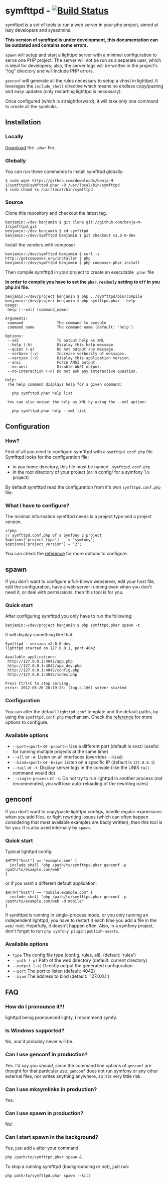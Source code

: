 # symfttpd - [![Build Status](https://secure.travis-ci.org/benja-M-1/symfttpd.png?branch=2.0.0)](http://travis-ci.org/benja-M-1/symfttpd)

symfttpd is a set of tools to run a web server in your php project,
aimed at lazy developers and sysadmins.

**This version of symfttpd is under development, this documentation can be outdated and contains some errors.**


`spawn` will setup and start a lighttpd server with a minimal
configuration to serve one PHP project. The server will not be run as
a separate user, which is ideal for developers; also, the server logs
will be written in the project's "log" directory and will include PHP errors.


`genconf` will generate all the rules necessary to setup a vhost in lighttpd.
It leverages the `include_shell` directive which means no endless
copy/pasting and easy updates (only restarting lighttpd is necessary).


Once configured (which is straightforward), it will take only one command
to create all the symlinks.


## Installation

### Locally

[Download](https://github.com/downloads/benja-M-1/symfttpd/symfttpd.phar) the `.phar` file.

### Globally

You can run these commands to install symfttpd globally:

    $ sudo wget https://github.com/downloads/benja-M-1/symfttpd/symfttpd.phar -O /usr/local/bin/symfttpd
    $ sudo chmod +x /usr/local/bin/symfttpd

### Source

Clone this repository and checkout the latest tag.

    benjamin:~/dev benjamin $ git clone git://github.com/benja-M-1/symfttpd.git
    benjamin:~/dev benjamin $ cd symfttpd
    benjamin:~/dev/symfttpd benjamin $ git checkout v2.0.0-dev


Install the vendors with composer


    benjamin:~/dev/symfttpd benjamin $ curl -s http://getcomposer.org/installer | php
    benjamin:~/dev/symfttpd benjamin $ php composer.phar install


Then compile symfttpd in your project to create an executable `.phar` file

**In order to compile you have to set the `phar.readonly` setting to `Off` in you php.ini file.**

    benjamin:~/dev/project benjamin $ php ../symfttpd/bin/compile
    benjamin:~/dev/project benjamin $ php symfttpd.phar --help
    Usage:
     help [--xml] [command_name]
    
    Arguments:
     command               The command to execute
     command_name          The command name (default: 'help')

    Options:
     --xml                 To output help as XML
     --help (-h)           Display this help message.
     --quiet (-q)          Do not output any message.
     --verbose (-v)        Increase verbosity of messages.
     --version (-V)        Display this application version.
     --ansi                Force ANSI output.
     --no-ansi             Disable ANSI output.
     --no-interaction (-n) Do not ask any interactive question.

    Help:
     The help command displays help for a given command:

       php symfttpd.phar help list

     You can also output the help as XML by using the --xml option:

       php symfttpd.phar help --xml list



## Configuration

### How?

First of all you need to configure symfttpd with a `symfttpd.conf.php` file. Symfttpd looks for the configuration file:

* in you home directory, this file must be named `.symfttpd.conf.php`
* in the root directory of your project (or in config/ for a symfony 1.x project)

By default symfttpd read the configuration from it's own `symfttpd.conf.php` file.

### What I have to configure?

The minimal information symfttpd needs is a project type and a project version.


    <?php
    // symfttpd.conf.php of a Symfony 2 project
    $options['project_type']    = "symfony";
    $options['project_version'] = "2";


You can check the [reference](https://github.com/benja-M-1/symfttpd/blob/2.0.0/doc/Reference.md) for more options to configure.


## spawn

If you don't want to configure a full-blown webserver, edit your host
file, edit the configuration, have a web server running even when you don't
need it, or deal with permissions, then this tool is for you.


### Quick start

After configuring symfttpd you only have to run the following:

    benjamin:~/dev/project benjamin $ php symfttpd.phar spawn -t

It will display something like that:

    Symfttpd - version v2.0.0-dev
    lighttpd started on 127.0.0.1, port 4042.

    Available applications:
     http://127.0.0.1:4042/app.php
     http://127.0.0.1:4042/app_dev.php
     http://127.0.0.1:4042/config.php
     http://127.0.0.1:4042/index.php

    Press Ctrl+C to stop serving.
    error: 2012-05-26 20:19:25: (log.c.166) server started 


### Configuration

You can alter the default `lighttpd.conf` template and the default paths,
by using the `symfttpd.conf.php` mechanism. Check the [reference](https://github.com/benja-M-1/symfttpd/blob/2.0.0/doc/Reference.md#server-configuration) for more options to configure.


### Available options

* `--port=<port>` or `-p<port>`: Use a different port (default is `4042`)
    (useful for running multiple projects at the same time)
* `--all` or `-A`: Listen on all interfaces (overrides `--bind`)
* `--bind=<port>` or `-b<ip>`: Listen on a specific IP (default is `127.0.0.1`)
* `--tail` or `-t`: Display server logs in the console
    (like the UNIX `tail` command would do)
* `--single-process` or `-s`: Do not try to run lighttpd in another process
    (not recommended, you will lose auto-reloading of the rewriting rules)


## genconf

If you don't want to copy/paste lighttpd configs, handle regular expressions
when you add files, or fight rewriting issues (which can often happen
considering that most available examples are badly written),
then this tool is for you. It is also used internally by `spawn`.


### Quick start

Typical lighttpd config:

    $HTTP["host"] == "example.com" {
      include_shell "php /path/to/symfttpd.phar genconf -p /path/to/example.com/web"
    }

or if you want a different default application:

    $HTTP["host"] == "mobile.example.com" {
      include_shell "php /path/to/symfttpd.phar genconf -p /path/to/example.com/web -d mobile"
    }

If symfttpd is running in single-process mode, or you only running an independent
lighttpd, you have to restart it each time you add a file in the `web/` root.
Hopefully, it doesn't happen often.
Also, in a symfony project, don't forget to run `php symfony plugin:publish-assets`.


### Available options

* `type`          The config file type (config, rules, all). (default: 'rules')
* `--path (-p)`   Path of the web directory (default: current directory)
* `--output (-o)` Directly output the generated configuration.
* `--port`        The port to listen (default: 4042)
* `--bind`        The address to bind (default: '127.0.0.1')


## FAQ

### How do I pronounce it?!

lighttpd being pronounced lighty, I recommend symfy.


### Is Windows supported?

No, and it probably never will be.


### Can I use genconf in production?

Yes. I'd say you _should_, since the command line options of `genconf` are
thought for that particular use. `genconf` does not run symfony or any other
external files, nor writes anything anywhere, so it is very little risk.


### Can I use mksymlinks in production?

Yes.


### Can I use spawn in production?

No!

### Can I start spawn in the background?

Yes, just add `&` after your command.

    php /path/to/symfttpd.phar spawn &

To stop a running symfttpd (backgrounding or not), just run:

    php path/to/symfttpd.phar spawn --kill

